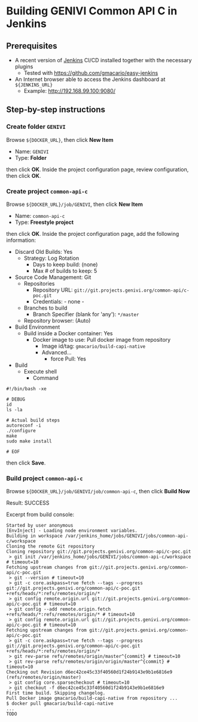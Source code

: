 # Building GENIVI Common API C in Jenkins

## Prerequisites

* A recent version of [Jenkins](https://jenkins-ci.org/) CI/CD installed together with the necessary plugins
  - Tested with https://github.com/gmacario/easy-jenkins
* An Internet browser able to access the Jenkins dashboard at `${JENKINS_URL}`
  - Example: http://192.168.99.100:9080/

## Step-by-step instructions

### Create folder `GENIVI`

Browse `${DOCKER_URL}`, then click **New Item**

* Name: `GENIVI`
* Type: **Folder**

then click **OK**. Inside the project configuration page, review configuration, then click **OK**.

### Create project `common-api-c`

Browse `${DOCKER_URL}/job/GENIVI`, then click **New Item**

* Name: `common-api-c`
* Type: **Freestyle project**

then click **OK**. Inside the project configuration page, add the following information:

* Discard Old Builds: Yes
  - Strategy: Log Rotation
    - Days to keep build: (none)
    - Max # of builds to keep: 5
* Source Code Management: Git
  - Repositories
    - Repository URL: `git://git.projects.genivi.org/common-api/c-poc.git`
    - Credentials: - none -
  - Branches to build
    - Branch Specifier (blank for 'any'): `*/master`
  - Repository browser: (Auto)
* Build Environment
  - Build inside a Docker container: Yes
    - Docker image to use: Pull docker image from repository
      - Image id/tag: `gmacario/build-capi-native`
      - Advanced...
        - force Pull: Yes
* Build
  - Execute shell
    - Command
```
#!/bin/bash -xe

# DEBUG
id
ls -la

# Actual build steps
autoreconf -i
./configure
make
sudo make install

# EOF
```

then click **Save**.

### Build project `common-api-c`

Browse `${DOCKER_URL}/job/GENIVI/job/common-api-c`, then click **Build Now**

Result: SUCCESS

Excerpt from build console:

```
Started by user anonymous
[EnvInject] - Loading node environment variables.
Building in workspace /var/jenkins_home/jobs/GENIVI/jobs/common-api-c/workspace
Cloning the remote Git repository
Cloning repository git://git.projects.genivi.org/common-api/c-poc.git
 > git init /var/jenkins_home/jobs/GENIVI/jobs/common-api-c/workspace # timeout=10
Fetching upstream changes from git://git.projects.genivi.org/common-api/c-poc.git
 > git --version # timeout=10
 > git -c core.askpass=true fetch --tags --progress git://git.projects.genivi.org/common-api/c-poc.git +refs/heads/*:refs/remotes/origin/*
 > git config remote.origin.url git://git.projects.genivi.org/common-api/c-poc.git # timeout=10
 > git config --add remote.origin.fetch +refs/heads/*:refs/remotes/origin/* # timeout=10
 > git config remote.origin.url git://git.projects.genivi.org/common-api/c-poc.git # timeout=10
Fetching upstream changes from git://git.projects.genivi.org/common-api/c-poc.git
 > git -c core.askpass=true fetch --tags --progress git://git.projects.genivi.org/common-api/c-poc.git +refs/heads/*:refs/remotes/origin/*
 > git rev-parse refs/remotes/origin/master^{commit} # timeout=10
 > git rev-parse refs/remotes/origin/origin/master^{commit} # timeout=10
Checking out Revision d6ec42ce45c33f40560d1f24b9143e9b1e6816e9 (refs/remotes/origin/master)
 > git config core.sparsecheckout # timeout=10
 > git checkout -f d6ec42ce45c33f40560d1f24b9143e9b1e6816e9
First time build. Skipping changelog.
Pull Docker image gmacario/build-capi-native from repository ...
$ docker pull gmacario/build-capi-native
...
TODO
```

<!-- EOF -->
